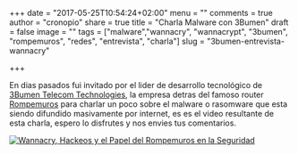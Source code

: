 +++
date = "2017-05-25T10:54:24+02:00"
menu = ""
comments = true
author = "cronopio"
share = true
title = "Charla Malware con 3Bumen"
draft = false
image = ""
tags = ["malware","wannacry", "wannacrypt", "3bumen", "rompemuros", "redes", "entrevista", "charla"]
slug = "3bumen-entrevista-wannacry"

+++

En dias pasados fui invitado por el lider de desarrollo tecnológico de [3Bumen Telecom Technologies](http://www.3bumen.com/es/inicio.html), la empresa detras del famoso router [Rompemuros](http://www.rompemuros.com/) para charlar un poco sobre el malware o rasomware que esta siendo difundido masivamente por internet, es es el video resultante de esta charla, espero lo disfrutes y nos envies tus comentarios.

[![Wannacry, Hackeos y el Papel del Rompemuros en la Seguridad
](http://img.youtube.com/vi/i-tKvbR6Bag/0.jpg)](https://www.youtube.com/watch?v=i-tKvbR6Bag)